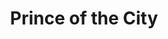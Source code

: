 ---
title: "Prince of the City"
year: 1981
rating: 4
stars: "★★★★"
liked: true
rewatched: false
permalink: "prince-of-the-city"
watched_on: 2024-12-23
---